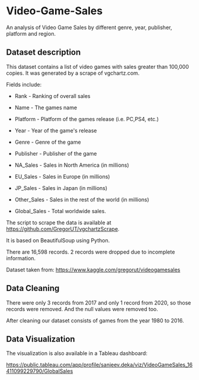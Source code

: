 # Video-Game-Sales
An analysis of Video Game Sales by different genre, year, publisher, platform and region.

## Dataset description

This dataset contains a list of video games with sales greater than 100,000 copies. It was generated by a scrape of vgchartz.com.

Fields include:

- Rank - Ranking of overall sales

- Name - The games name

- Platform - Platform of the games release (i.e. PC,PS4, etc.)

- Year - Year of the game's release

- Genre - Genre of the game

- Publisher - Publisher of the game

- NA_Sales - Sales in North America (in millions)

- EU_Sales - Sales in Europe (in millions)

- JP_Sales - Sales in Japan (in millions)

- Other_Sales - Sales in the rest of the world (in millions)

- Global_Sales - Total worldwide sales.

The script to scrape the data is available at https://github.com/GregorUT/vgchartzScrape.

It is based on BeautifulSoup using Python.

There are 16,598 records. 2 records were dropped due to incomplete information.

Dataset taken from: https://www.kaggle.com/gregorut/videogamesales

## Data Cleaning

There were only 3 records from 2017 and only 1 record from 2020, so those records were removed. And the null values were removed too.

After cleaning our dataset consists of games from the year 1980 to 2016.

## Data Visualization

The visualization is also available in a Tableau dashboard: 

https://public.tableau.com/app/profile/sanjeev.deka/viz/VideoGameSales_16411099229790/GlobalSales
